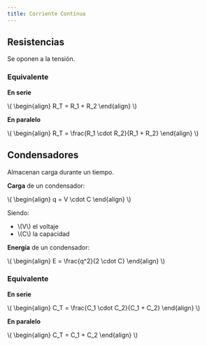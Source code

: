```yaml
---
title: Corriente Contínua
---
```


## Resistencias

Se oponen a la tensión.

### Equivalente

**En serie**

\\( \begin{align}
  R_T = R_1 + R_2
\end{align} \\)

**En paralelo**

\\( \begin{align}
  R_T = \frac{R_1 \cdot R_2}{R_1 + R_2}
\end{align} \\)

## Condensadores

Almacenan carga durante un tiempo.

**Carga** de un condensador:

\\( \begin{align}
  q = V \cdot C
\end{align} \\)

Siendo:

* \\(V\\) el voltaje
* \\(C\\) la capacidad

**Energía** de un condensador:

\\( \begin{align}
  E = \frac{q^2}{2 \cdot C}
\end{align} \\)

### Equivalente

**En serie**

\\( \begin{align}
  C_T = \frac{C_1 \cdot C_2}{C_1 + C_2}
\end{align} \\)

**En paralelo**

\\( \begin{align}
  C_T = C_1 + C_2
\end{align} \\)
